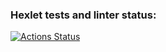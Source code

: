 ### Hexlet tests and linter status:
[![Actions Status](https://github.com/nekedio/java-project-73/workflows/hexlet-check/badge.svg)](https://github.com/nekedio/java-project-73/actions)